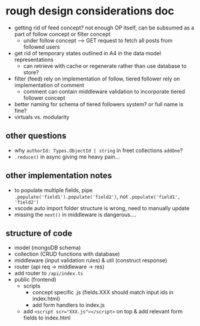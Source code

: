 # rough design considerations doc
- getting rid of feed concept? not enough OP itself, can be subsumed as a part of follow concept or filter concept
    - under follow concept --> GET request to fetch all posts from followed users
- get rid of temporary states outlined in A4 in the data model representations
    - can retrieve with cache or regenerate rather than use database to store?
- filter (feed) rely on implementation of follow, tiered follower rely on implementation of comment
    - comment can contain middleware validation to incorporate tiered follower concept
- better naming for schema of tiered followers system? or full name is fine?
- virtuals vs. modularity

## other questions
- why ```authorId: Types.ObjectId | string``` in freet collections `addOne`?
- `.reduce()` in async giving me heavy pain...

## other implementation notes
- to populate multiple fields, pipe `.populate('field1').populate('field2')`, not `.populate('field1', 'field2')`
- vscode auto import folder structure is wrong, need to manually update
- missing the `next()` in middleware is dangerous....

## structure of code
- model (mongoDB schema)
- collection (CRUD functions with database)
- middleware (input validation rules) & util (construct response)
- router (api req -> middleware -> res)
- add router to `/api/index.ts`
- public (frontend)
    - scripts
        - concept specific .js (fields.XXX should match input ids in index.html)
        - add form handlers to index.js 
    - add `<script scr="XXX.js"></script>` on top & add relevant form fields to index.html 